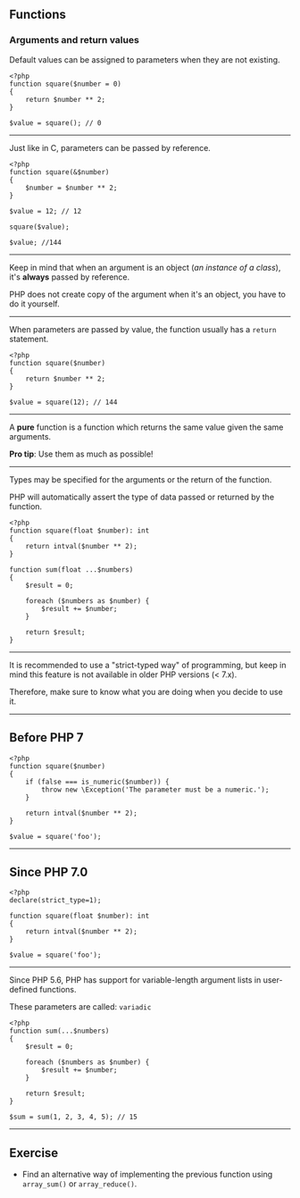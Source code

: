 ## Functions

### Arguments and return values

Default values can be assigned to parameters when they are not existing.

```
<?php
function square($number = 0)
{
    return $number ** 2;
}

$value = square(); // 0
```

---

Just like in C, parameters can be passed by reference.

```
<?php
function square(&$number)
{
    $number = $number ** 2;
}

$value = 12; // 12

square($value);

$value; //144
```

---

Keep in mind that when an argument is an object (_an instance of a class_), it's **always** passed by reference.

PHP does not create copy of the argument when it's an object, you have to do it yourself.

---

When parameters are passed by value, the function usually has a `return` statement.

```
<?php
function square($number)
{
    return $number ** 2;
}

$value = square(12); // 144
```

---

A **pure** function is a function which returns the same value given the same arguments.

**Pro tip**: Use them as much as possible!

---

Types may be specified for the arguments or the return of the function.

PHP will automatically assert the type of data passed or returned by the function.

```
<?php
function square(float $number): int
{
    return intval($number ** 2);
}

function sum(float ...$numbers)
{
    $result = 0;

    foreach ($numbers as $number) {
        $result += $number;
    }

    return $result;
}
```

---

It is recommended to use a "strict-typed way" of programming, but keep in mind this feature is not available in older PHP versions (< 7.x).

Therefore, make sure to know what you are doing when you decide to use it.

---

## Before PHP 7

```
<?php
function square($number)
{
    if (false === is_numeric($number)) {
        throw new \Exception('The parameter must be a numeric.');
    }

    return intval($number ** 2);
}

$value = square('foo');
```

---

## Since PHP 7.0

```
<?php
declare(strict_type=1);

function square(float $number): int
{
    return intval($number ** 2);
}

$value = square('foo');
```

---

Since PHP 5.6, PHP has support for variable-length argument lists in user-defined functions.

These parameters are called: `variadic`

```
<?php
function sum(...$numbers)
{
    $result = 0;

    foreach ($numbers as $number) {
        $result += $number;
    }

    return $result;
}

$sum = sum(1, 2, 3, 4, 5); // 15
```

---

## Exercise

* Find an alternative way of implementing the previous function using `array_sum()` or `array_reduce()`.
